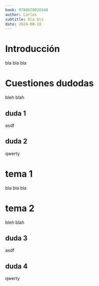 ```yaml
---
book: 9780670020348
author: Carlos
subtitle: bla bla
date: 2024-08-10
---
```


# Introducción
 bla bla bla

# Cuestiones dudodas 
 bleh blah

## duda 1
asdf

## duda 2
qwerty

# tema 1
 bla bla bla

# tema 2
 bleh blah

## duda 3
asdf

## duda 4
qwerty